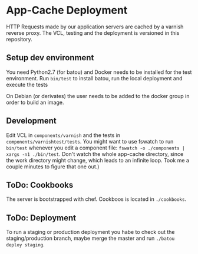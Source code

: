 # App-Cache Deployment

HTTP Requests made by our application servers are cached by a varnish reverse proxy. The VCL, testing and the deployment is versioned in this repository.

## Setup dev environment

You need Python2.7 (for batou) and Docker needs to be installed for the test environment. Run `bin/test` to install batou, run the local deployment and execute the tests

On Debian (or derivates) the user needs to be added to the docker group in order to build an image.

## Development

Edit VCL in `components/varnish` and the tests in `components/varnishtest/tests`. You might want to use fswatch to run `bin/test` whenever you edit a component file: `fswatch -o ./components | xargs -n1 ./bin/test`. Don't  watch the whole app-cache directory, since the work directory might change, which leads to an infinite loop. Took me a couple minutes to figure that one out.)

## ToDo: Cookbooks

The server is bootstrapped with chef. Cookboos is located in `./cookbooks`.

## ToDo: Deployment

To run a staging or production deployment you habe to check out the staging/production branch, maybe merge the master and run `./batou deploy staging`.
